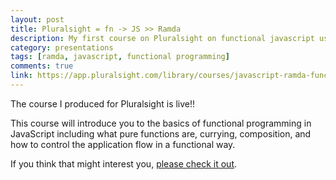 ```yaml
---
layout: post
title: Pluralsight = fn -> JS >> Ramda
description: My first course on Pluralsight on functional javascript using Ramda
category: presentations
tags: [ramda, javascript, functional programming]
comments: true
link: https://app.pluralsight.com/library/courses/javascript-ramda-functional
---
```

The course I produced for Pluralsight is live!!

This course will introduce you to the basics of functional programming in JavaScript including what pure functions are, currying, composition, and how to control the application flow in a functional way.

If you think that might interest you, [please check it out](https://app.pluralsight.com/library/courses/javascript-ramda-functional).

<script async src="//pagead2.googlesyndication.com/pagead/js/adsbygoogle.js"></script>
<!-- Responsive content -->
<ins class="adsbygoogle"
     style="display:block"
     data-ad-client="ca-pub-1865353648221711"
     data-ad-slot="8499334570"
     data-ad-format="auto"></ins>
<script>
(adsbygoogle = window.adsbygoogle || []).push({});
</script> 